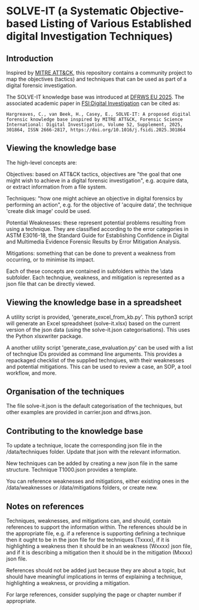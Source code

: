 # SOLVE-IT (a Systematic Objective-based Listing of Various Established digital Investigation Techniques)

## Introduction
Inspired by [MITRE ATT&CK](https://attack.mitre.org/matrices/enterprise/), this repository contains a community project to map the objectives (tactics) and techniques that can be used as part of a digital forensic investigation.

The SOLVE-IT knowledge base was introduced at [DFRWS EU 2025](https://dfrws.org/eu-2025-program/). The associated academic paper in [FSI:Digital Investigation](https://www.sciencedirect.com/science/article/pii/S2666281725000034) can be cited as:

```Hargreaves, C., van Beek, H., Casey, E., SOLVE-IT: A proposed digital forensic knowledge base inspired by MITRE ATT&CK, Forensic Science International: Digital Investigation, Volume 52, Supplement, 2025, 301864, ISSN 2666-2817, https://doi.org/10.1016/j.fsidi.2025.301864```


## Viewing the knowledge base
The high-level concepts are:

Objectives: based on ATT&CK tactics, objectives are "the goal that one might wish to achieve in a digital forensic investigation", e.g. acquire data, or extract information from a file system.

Techniques: "how one might achieve an objective in digital forensics by performing an action", e.g. for the objective of 'acquire data', the technique 'create disk image' could be used.

Potential Weaknesses: these represent potential problems resulting from using a technique. They are classified according to the error categories in ASTM E3016-18, the Standard Guide for Establishing Confidence in Digital and Multimedia Evidence Forensic Results by Error Mitigation Analysis.

Mitigations: something that can be done to prevent a weakness from occurring, or to minimise its impact.


Each of these concepts are contained in subfolders within the \data subfolder. Each technqiue, weakness, and mitigation is represented as a json file that can be directly viewed.

## Viewing the knowledge base in a spreadsheet

A utility script is provided, 'generate_excel_from_kb.py'. This python3 script will generate an Excel spreadsheet (solve-it.xlsx) based on the current version of the json data (using the solve-it.json categorisations). This uses the Python xlsxwriter package. 


A another utility script 'generate_case_evaluation.py' can be used with a list of technqiue IDs provided as command line arguments. This provides a repackaged checklist of the supplied technqiues, with their weaknesses and potential mitigations. This can be used to review a case, an SOP, a tool workflow, and more. 

## Organisation of the techniques
The file solve-it.json is the default categorisation of the techniques, but other examples are provided in carrier.json and dfrws.json.


## Contributing to the knowledge base

To update a technique, locate the corresponding json file in the /data/techniques folder. Update that json with the relevant information.

New techniques can be added by creating a new json file in the same structure. Technique T1000.json provides a template. 

You can reference weaknesses and mitigations, either existing ones in the /data/weaknesses or /data/mitigations folders, or create new.

## Notes on references
Techniques, weaknesses, and mitigations can, and should, contain references to support the information within. The references should be in the appropriate file, e.g. if a reference is supporting defining a technique then it ought to be in the json file for the techniques (Txxxx), if it is highlighting a weakness then it should be in an weakness (Wxxxx) json file, and if it is describing a mitigation then it should be in the mitigation (Mxxxx) json file. 

References should not be added just because they are about a topic, but should have meaningful implications in terms of explaining a technique, highlighting a weakness, or providing a mitigation.

For large references, consider supplying the page or chapter number if appropriate. 

